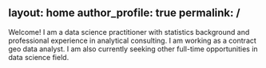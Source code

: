 layout: home
author_profile: true
permalink: /
---

Welcome! I am a data science practitioner with statistics background and professional experience in analytical consulting. I am working as a contract geo data analyst. I am also currently seeking other full-time opportunities in data science field. 


